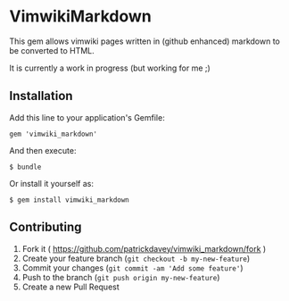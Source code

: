 # VimwikiMarkdown

This gem allows vimwiki pages written in (github enhanced) markdown
to be converted to HTML.

It is currently a work in progress (but working for me ;)

## Installation

Add this line to your application's Gemfile:

    gem 'vimwiki_markdown'

And then execute:

    $ bundle

Or install it yourself as:

    $ gem install vimwiki_markdown

## Contributing

1. Fork it ( https://github.com/patrickdavey/vimwiki_markdown/fork )
2. Create your feature branch (`git checkout -b my-new-feature`)
3. Commit your changes (`git commit -am 'Add some feature'`)
4. Push to the branch (`git push origin my-new-feature`)
5. Create a new Pull Request
